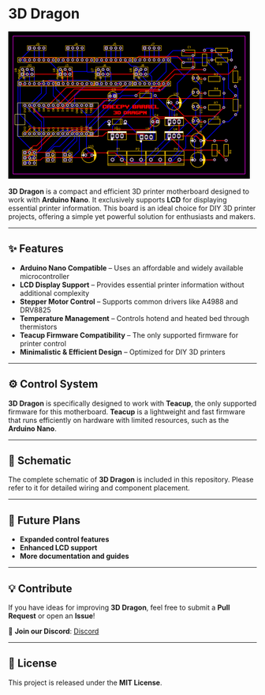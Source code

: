 # 3D Dragon

![3D Dragon Logo](doc/pcb.png)  

**3D Dragon** is a compact and efficient 3D printer motherboard designed to work with **Arduino Nano**. It exclusively supports **LCD** for displaying essential printer information. This board is an ideal choice for DIY 3D printer projects, offering a simple yet powerful solution for enthusiasts and makers.  

---  

## ✨ Features  

- **Arduino Nano Compatible** – Uses an affordable and widely available microcontroller  
- **LCD Display Support** – Provides essential printer information without additional complexity  
- **Stepper Motor Control** – Supports common drivers like A4988 and DRV8825  
- **Temperature Management** – Controls hotend and heated bed through thermistors  
- **Teacup Firmware Compatibility** – The only supported firmware for printer control  
- **Minimalistic & Efficient Design** – Optimized for DIY 3D printers  

---  

## ⚙️ Control System  

**3D Dragon** is specifically designed to work with **Teacup**, the only supported firmware for this motherboard. **Teacup** is a lightweight and fast firmware that runs efficiently on hardware with limited resources, such as the **Arduino Nano**.

---  

## 🔧 Schematic  

The complete schematic of **3D Dragon** is included in this repository. Please refer to it for detailed wiring and component placement.  

---  

## 🚀 Future Plans  

- **Expanded control features**  
- **Enhanced LCD support**  
- **More documentation and guides**  

---  

## 💡 Contribute  

If you have ideas for improving **3D Dragon**, feel free to submit a **Pull Request** or open an **Issue**!  

📩 **Join our Discord**: [Discord](https://discord.gg/wb8aTkxPa3) 

---  

## 📜 License  

This project is released under the **MIT License**.  
